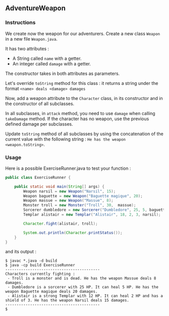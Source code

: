 ## AdventureWeapon

### Instructions

We create now the weapon for our adventurers. Create a new class `Weapon` in a new file `Weapon.java`.

It has two attributes : 
* A String called `name` with a getter.
* An integer called `damage` with a getter.

The constructor takes in both attributes as parameters.

Let's override `toString` method for this class : it returns a string under the format `<name> deals <damage> damages`

Now, add a weapon attribute to the `Character` class, in its constructor and in the constructor of all subclasses.

In all subclasses, in `attack` method, you need to use `damage` when calling `takeDamage` method. If the character has no weapon, use the previous defined damage per subclasses.
 
Update `toString` method of all subclasses by using the concatenation of the current value with the following string : `He has the weapon <weapon.toString>`.

### Usage

Here is a possible ExerciseRunner.java to test your function :

```java
public class ExerciseRunner {

    public static void main(String[] args) {
        Weapon narsil = new Weapon("Narsil", 15);
        Weapon baguette = new Weapon("Baguette magique", 20);
        Weapon massue = new Weapon("Massue", 8);
        Monster troll = new Monster("Troll", 30,  massue);
        Sorcerer dumbledore = new Sorcerer("Dumbledore", 25, 5, baguette);
        Templar alistair = new Templar("Alistair", 18, 2, 3, narsil);

        Character.fight(alistair, troll);

        System.out.println(Character.printStatus());
    }
}
```

and its output :
```shell
$ javac *.java -d build
$ java -cp build ExerciseRunner 
------------------------------------------
Characters currently fighting :
 - Troll is a monster and is dead. He has the weapon Massue deals 8 damages.
 - Dumbledore is a sorcerer with 25 HP. It can heal 5 HP. He has the weapon Baguette magique deals 20 damages.
 - Alistair is a strong Templar with 12 HP. It can heal 2 HP and has a shield of 3. He has the weapon Narsil deals 15 damages.
------------------------------------------
$ 
```

